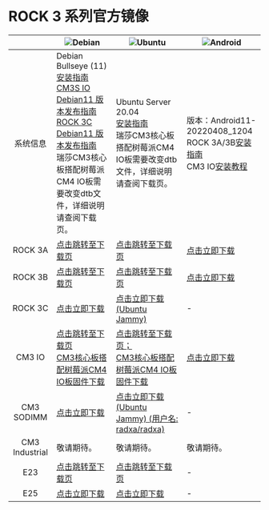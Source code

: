 ﻿---
sidebar_label: '官方系统镜像'
sidebar_position: 2
---

# ROCK 3 系列官方镜像

||![Debian](/img/Debian-logo.webp)|![Ubuntu](/img/Ubuntu-logo.webp)|![Android](/img/Android-Logo.webp)|
|:-:|-|-|-|
|系统信息|Debian Bullseye (11)<br/>[安装指南](https://wiki.radxa.com/Rock3/Debian)<br/>[CM3S IO Debian11 版本发布指南](https://forum.radxa.com/t/230331-system-release-notice-for-rock-3c/15678)<br/>[ROCK 3C Debian11 版本发布指南](https://forum.radxa.com/t/230428-system-release-notice-for-rock-3c/16282)<br/>瑞莎CM3核心板搭配树莓派CM4 IO板需要改变dtb文件，详细说明请查阅下载页。|Ubuntu Server 20.04<br/>[安装指南](https://wiki.radxa.com/Rock3/Ubuntu)<br/>瑞莎CM3核心板搭配树莓派CM4 IO板需要改变dtb文件，详细说明请查阅下载页。|版本：Android11-20220408_1204<br/>ROCK 3A/3B[安装指南](https://wiki.radxa.com/Rock3/install/usb-install)<br/>CM3 IO[安装教程](https://wiki.radxa.com/Rock3/installusb-install-radxa-cm3-io)|
|ROCK 3A|[点击跳转至下载页](https://github.com/radxa-build/rock-3a/releases/latest)|[点击跳转至下载页](https://github.com/radxa-build/rock-3a/releases/latest)|[点击立即下载](https://dl.radxa.com/rock3/images/android/rock3a-android11-20220408_1204-gpt.img.xz)|
|ROCK 3B|[点击跳转至下载页](https://github.com/radxa-build/rock-3b/releases/latest)|[点击跳转至下载页](https://github.com/radxa-build/rock-3b/releases/latest)|[点击立即下载](https://dl.radxa.com/rock3/images/android/rock3b-android11-20220408_1204-gpt.img.xz)|
|ROCK 3C|[点击立即下载](https://github.com/radxa-build/rock-3c/releases/download/b36/rock-3c_debian_bullseye_xfce_b36.img.xz)|[点击立即下载(Ubuntu Jammy)](https://github.com/radxa-build/rock-3c/releases/download/b36/rock-3c_ubuntu_jammy_cli_b36.img.xz)|-|
|CM3 IO|[点击跳转至下载页](https://github.com/radxa-build/radxa-cm3-io/releases/latest)<br/>[CM3核心板搭配树莓派CM4 IO板固件下载](https://github.com/radxa-build/radxa-cm3-io/releases/latest)|[点击跳转至下载页；](https://github.com/radxa-build/radxa-cm3-io/releases/latest)<br/>[CM3核心板搭配树莓派CM4 IO板固件下载](https://github.com/radxa-build/radxa-cm3-io/releases/latest)|[点击立即下载](https://dl.radxa.com/rock3/images/android/rock_cm3io-android11-20220408_1204-gpt.img.xz)|
|CM3 SODIMM|[点击立即下载](https://github.com/radxa-build/radxa-cm3-sodimm-io/releases/download/b24/radxa-cm3-sodimm-io_debian_bullseye_xfce_b24.img.xz)|[点击立即下载(Ubuntu Jammy) (用户名: radxa/radxa)](https://github.com/radxa-build/radxa-cm3-sodimm-io/releases/download/b24/radxa-cm3-sodimm-io_ubuntu_jammy_cli_b24.img.xz)|-|
|CM3 Industrial |敬请期待。|敬请期待。|敬请期待。|
|E23|[点击跳转至下载页](https://github.com/radxa-build/radxa-e23/releases/latest)|[点击跳转至下载页](https://github.com/radxa-build/radxa-e23/releases/latest)|-|
|E25|[点击立即下载](https://github.com/radxa/debos-radxa/releases/download/20221028-0344/radxa-e25-debian-bullseye-xfce4-arm64-20221028-0509-gpt.img.xz)|[点击立即下载](https://github.com/radxa/debos-radxa/releases/download/20221028-0344/radxa-e25-ubuntu-focal-server-arm64-20221028-0448-gpt.img.xz)|-|
